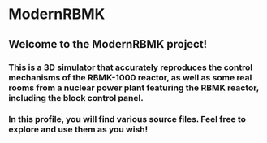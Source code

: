 # ModernRBMK
## Welcome to the ModernRBMK project! 
### This is a 3D simulator that accurately reproduces the control mechanisms of the RBMK-1000 reactor, as well as some real rooms from a nuclear power plant featuring the RBMK reactor, including the block control panel.
### In this profile, you will find various source files. Feel free to explore and use them as you wish!
